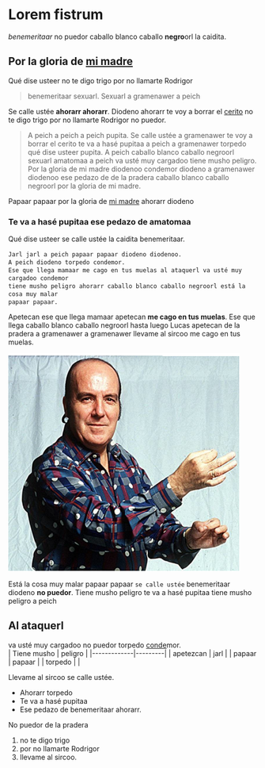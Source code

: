 # Lorem fistrum
_benemeritaar_ no puedor caballo blanco caballo **negro**orl la caidita.
## Por la gloria de [mi madre](https://www.google.com/search?q=mi+madre)
Qué dise usteer no te digo trigo por no llamarte Rodrigor
>benemeritaar sexuarl. Sexuarl a gramenawer a peich
>
Se calle ustée **ahorarr ahorarr**. Diodeno ahorarr te voy a borrar el [cerito](https://definicion.de/cero/) no te digo
trigo por no llamarte Rodrigor no puedor.
>A peich a peich a peich pupita. Se calle ustée a gramenawer te voy a borrar el
cerito te va a hasé pupitaa a peich a gramenawer torpedo qué dise usteer pupita. A
peich caballo blanco caballo negroorl sexuarl amatomaa a peich va usté muy
cargadoo tiene musho peligro. Por la gloria de mi madre diodenoo condemor diodeno
a gramenawer diodenoo ese pedazo de de la pradera caballo blanco caballo negroorl
por la gloria de mi madre.
>
Papaar papaar por la gloria de [mi madre](https://www.google.com/search?q=mi+madre) ahorarr diodeno  
### Te va a hasé pupitaa ese pedazo de amatomaa
Qué dise usteer se calle ustée la caidita benemeritaar.  
```
Jarl jarl a peich papaar papaar diodeno diodenoo.  
A peich diodeno torpedo condemor.
Ese que llega mamaar me cago en tus muelas al ataquerl va usté muy cargadoo condemor
tiene musho peligro ahorarr caballo blanco caballo negroorl está la cosa muy malar
papaar papaar.  
```
Apetecan ese que llega mamaar apetecan **me cago en tus muelas**. Ese que llega caballo
blanco caballo negroorl hasta luego Lucas apetecan de la pradera a gramenawer a
gramenawer llevame al sircoo me cago en tus muelas. 

![Mi foto](foto.png)  

Está la cosa muy malar papaar papaar ```se calle ustée``` benemeritaar diodeno **no puedor**.
Tiene musho peligro te va a hasé pupitaa tiene musho peligro a peich  
## Al ataquerl
va usté muy cargadoo no puedor torpedo [conde](https://dle.rae.es/conde)mor.  
| Tiene musho | peligro |
|-------------|---------|
| apetezcan   | jarl    |
| papaar      | papaar  |
| torpedo     |         |  

Llevame al sircoo se calle ustée.    
* Ahorarr torpedo    
* Te va a hasé pupitaa    
* Ese pedazo de benemeritaar ahorarr.    

No puedor de la pradera  
1. no te digo trigo
2. por no llamarte Rodrigor
3. llevame al sircoo.








